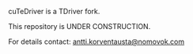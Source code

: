 cuTeDriver is a TDriver fork.

This repository is UNDER CONSTRUCTION.

For details contact: antti.korventausta@nomovok.com
